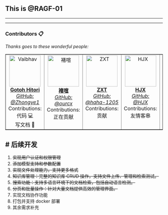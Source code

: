 ## This is @RAGF-01

---












---

### Contributors 📋

*Thanks goes to these wonderful people:*

<table border="1" cellpadding="10" cellspacing="0" width="100%" align="center">
    <tr>
        <td align="center" valign="top">
            <a href="https://github.com/Zhongye1">
                <img src="https://avatars.githubusercontent.com/u/145737758?v=4" alt="Vaibhav" width="100" height="100" border="0" />
                <br />
                <strong>Gotoh Hitori</strong>
                <br />
                <em>GitHub: <a href="https://github.com/Zhongye1">@Zhongye1</a></em>
                <br />
                Contributions: <br>代码 💻 <br>写文档 📖
            </a>
        </td>
        <td align="center" valign="top">
            <a href="https://github.com/ourcx">
                <img src="https://avatars.githubusercontent.com/u/173872687?v=4" alt="褚喧" width="100" height="100" border="0" />
                <br />
                <strong>褚喧</strong>
                <br />
                <em>GitHub: <a href="https://github.com/ourcx">@ourcx</a></em>
                <br />
                Contributions: 正在贡献
            </a>
        </td>
        <td align="center" valign="top">
            <a href="https://github.com/haha-1205">
                <img src="https://avatars.githubusercontent.com/u/222571036?s=400&u=254ac083b4d85e08dc7dee9d186624dfaa031614&v=4" alt="ZXT" width="100" height="100" border="0" />
                <br />
                <strong>ZXT</strong>
                <br />
                <em>GitHub: <a href="https://github.com/haha-1205">@haha-1205</a></em>
                <br />
                Contributions: 贡献
            </a>
        </td>
        <td align="center" valign="top">
            <a href="https://github.com/HJX">
                <img src="https://pica.zhimg.com/80/v2-3293674e35c7d8cf2040db9121bc559c_720w.webp" alt="HJX" width="100" height="100" border="0" />
                <br />
                <strong>HJX</strong>
                <br />
                <em>GitHub: <a href="https://github.com/HJX">@HJX</a></em>
                <br />
                Contributions: 友情客串
            </a>
        </td>
        <td align="center" valign="top">
            <a href="https://github.com/z1pperexplorer">
                <img src="https://avatars.githubusercontent.com/u/222624613?s=400&u=3778bd14e4e096302f3677074fe9c07545b18467&v=4" alt="A1r" width="100" height="100" border="0" />
                <br />
                <strong>A1r</strong>
                <br />
                <em>GitHub: <a href="https://github.com/z1pperexplorer">@z1pperexplorer</a></em>
                <br />
                Contributions: Contributing
            </a>
        </td>
    </tr>
</table>









## # 后续开发

1. ~~实现用户认证和权限管理~~
2. ~~添加模型支持和参数配置~~
3. ~~实现文件处理能力，支持更多格式~~
4. ~~知识库管理：完整的知识库 CRUD 操作，支持文件上传、管理和检索测试。~~
5. ~~搜索功能：支持多语言环境下的文档检索，包括自动语言检测。~~
6. ~~分页和批量操作：针对大量文档提供高效的管理界面。~~
7. 实现文档协作功能
8. 打包并支持 docker 部署
9. 其余需求补充